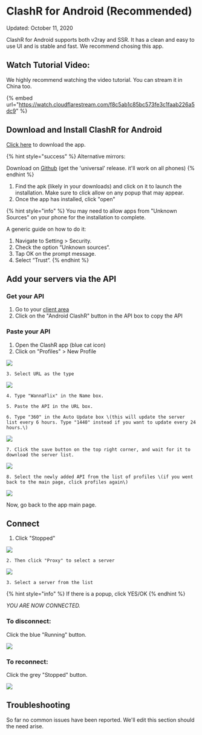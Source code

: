 # ClashR for Android \(Recommended\)

Updated: October 11, 2020

ClashR for Android supports both v2ray and SSR. It has a clean and easy to use UI and is stable and fast. We recommend chosing this app.

## Watch Tutorial Video:

We highly recommend watching the video tutorial. You can stream it in China too.

{% embed url="https://watch.cloudflarestream.com/f8c5ab1c85bc573fe3c1faab226a5dc9" %}

## Download and Install ClashR for Android

[Click here](https://wannaflix.net/admin/supportdownloads.php?action=edit&id=28) to download the app.

{% hint style="success" %}
Alternative mirrors:

Download on [Github](https://github.com/naicfeng/ClashRForAndroid/releases) \(get the 'universal' release. it'll work on all phones\)
{% endhint %}

1. Find the apk \(likely in your downloads\) and click on it to launch the installation. Make sure to click allow on any popup that may appear.
2. Once the app has installed, click "open"

{% hint style="info" %}
You may need to allow apps from "Unknown Sources" on your phone for the installation to complete. 

A generic guide on how to do it:

1. Navigate to Setting &gt; Security.
2. Check the option “Unknown sources“.
3. Tap OK on the prompt message.
4. Select “Trust“.
{% endhint %}

## Add your servers via the API

### Get your API

1. Go to your [client area](https://wannaflix.com/clientarea.php) 
2. Click on the "Android ClashR" button in the API box to copy the API

### Paste your API

1. Open the ClashR app \(blue cat icon\)
2. Click on "Profiles" &gt; New Profile

![](../../.gitbook/assets/clashr-profiles.png)

    3. Select URL as the type

![](../../.gitbook/assets/clashr-url.png)

    4. Type "WannaFlix" in the Name box.

    5. Paste the API in the URL box. 

    6. Type "360" in the Auto Update box \(this will update the server list every 6 hours. Type "1440" instead if you want to update every 24 hours.\)

![](../../.gitbook/assets/clashr-api.png)

    7. Click the save button on the top right corner, and wait for it to download the server list.

![](../../.gitbook/assets/clashr-save.png)

    8. Select the newly added API from the list of profiles \(if you went back to the main page, click profiles again\)

![](../../.gitbook/assets/clashr-selected.png)

Now, go back to the app main page.

## Connect

1. Click "Stopped" 

![](../../.gitbook/assets/clashr-start.png)

    2. Then click "Proxy" to select a server

![](../../.gitbook/assets/clashr-serverselect.png)

    3. Select a server from the list

{% hint style="info" %}
If there is a popup, click YES/OK
{% endhint %}

_YOU ARE NOW CONNECTED._

### To disconnect: 

Click the blue "Running" button.

![](../../.gitbook/assets/clashr-disconnect.png)

### To reconnect:

Click the grey "Stopped" button.

![](../../.gitbook/assets/clashr-start.png)

## Troubleshooting

So far no common issues have been reported. We'll edit this section should the need arise.

